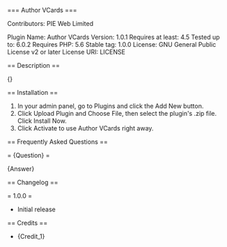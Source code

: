 === Author VCards ===

Contributors: PIE Web Limited

Plugin Name: Author VCards
Version: 1.0.1
Requires at least: 4.5
Tested up to: 6.0.2
Requires PHP: 5.6
Stable tag: 1.0.0
License: GNU General Public License v2 or later
License URI: LICENSE

== Description ==

{}

== Installation ==

1. In your admin panel, go to Plugins and click the Add New button.
2. Click Upload Plugin and Choose File, then select the plugin's .zip file. Click Install Now.
3. Click Activate to use Author VCards right away.

== Frequently Asked Questions ==

= {Question} =

{Answer}

== Changelog ==

= 1.0.0 =
* Initial release

== Credits ==

* {Credit_1}
